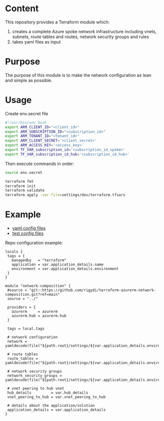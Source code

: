 # Content

This repository provides a Terraform module which:
1) creates a complete Azure spoke network infrastructure including vnets, subnets, route tables and routes, network security groups and rules
2) takes yaml files as input

# Purpose

The purpose of this module is to make the network configuration as lean and simple as possible.

# Usage

Create env.secret file

```bash
#!/usr/bin/env bash
export ARM_CLIENT_ID="<client_id>"
export ARM_SUBSCRIPTION_ID="<subscription_id>"
export ARM_TENANT_ID="<tenant_id>"
export ARM_CLIENT_SECRET='<client_secret>'
export ARM_ACCESS_KEY='<access_key>'
export TF_VAR_subscription_id='<subscription_id_spoke>'
export TF_VAR_subscription_id_hub='<subscription_id_hub>'
```

Then execute commands in order:
```bash
source env.secret

terraform fmt
terraform init
terraform validate
terraform apply -var-file=settings/dev/terraform.tfvars
```

# Example

 - [yaml config files](examples/100/settings)
 - [test config files](test)

 Repo configuration example:

 ```hcl
 locals {
  tags = {
    managedby   = "terraform"
    application = var.application_details.name
    environment = var.application_details.environment
  }
}

module "network-composition" {
  #source = "git::https://github.com/rigydi/terraform-azurerm-network-composition.git?ref=main"
  source = "../"

  providers = {
    azurerm     = azurerm
    azurerm.hub = azurerm.hub
  }

  tags = local.tags

  # network configuration
  network = yamldecode(file("${path.root}/settings/${var.application_details.environment}/network.yaml"))

  # route tables
  route_tables = yamldecode(file("${path.root}/settings/${var.application_details.environment}/route_tables.yaml"))

  # network security groups
  network_security_groups = yamldecode(file("${path.root}/settings/${var.application_details.environment}/network_security_groups.yaml"))

  # vnet peering to hub vnet
  hub_details         = var.hub_details
  vnet_peering_to_hub = var.vnet_peering_to_hub

  # details about the application/solution
  application_details = var.application_details
} 
 ```
</br>